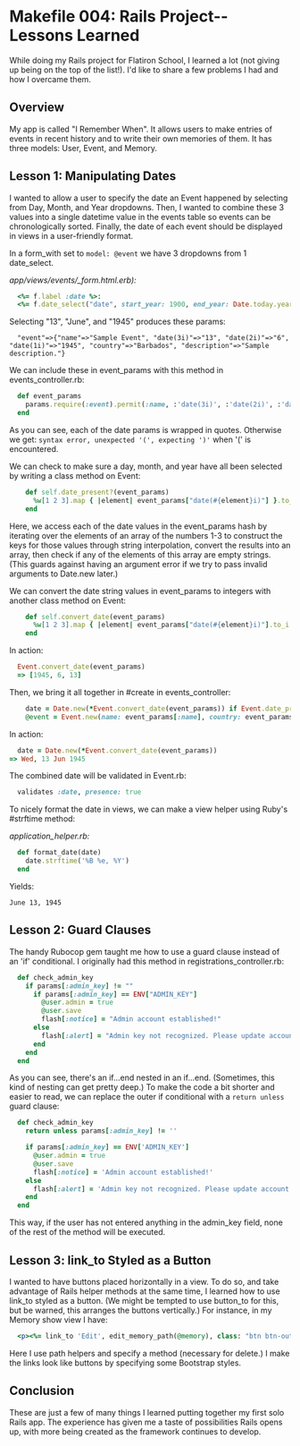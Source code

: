 # Makefile 004: Rails Project--Lessons Learned

While doing my Rails project for Flatiron School, I learned a lot (not giving up being on the top of the list!). I'd like to share a few problems I had and how I overcame them.

## Overview

My app is called "I Remember When". It allows users to make entries of events in recent history and to write their own memories of them. It has three models: User, Event, and Memory.

## Lesson 1: Manipulating Dates

I wanted to allow a user to specify the date an Event happened by selecting from Day, Month, and Year dropdowns. Then, I wanted to combine these 3 values into a single datetime value in the events table so events can be chronologically sorted. Finally, the date of each event should be displayed in views in a user-friendly format.

In a form_with set to `model: @event` we have 3 dropdowns from 1 date_select.

*app/views/events/_form.html.erb):*

```ruby
  <%= f.label :date %>:
  <%= f.date_select("date", start_year: 1900, end_year: Date.today.year, order: [:day, :month, :year], prompt: { day: 'Select Day', month: 'Select Month', year: 'Select Year'}) %>
```

Selecting "13", "June", and "1945" produces these params:

```
  "event"=>{"name"=>"Sample Event", "date(3i)"=>"13", "date(2i)"=>"6", "date(1i)"=>"1945", "country"=>"Barbados", "description"=>"Sample description."}
```

We can include these in event_params with this method in events_controller.rb:

```ruby
  def event_params
    params.require(:event).permit(:name, :'date(3i)', :'date(2i)', :'date(1i)', :country, :description)
  end
```

As you can see, each of the date params is wrapped in quotes. Otherwise we get: `syntax error, unexpected '(', expecting ')'` when '(' is encountered.

We can check to make sure a day, month, and year have all been selected by writing a class method on Event:

```ruby
    def self.date_present?(event_params)
      %w[1 2 3].map { |element| event_params["date(#{element}i)"] }.to_a.none? { |element| element == '' }
    end
```

Here, we access each of the date values in the event_params hash by iterating over the elements of an array of the numbers 1-3 to construct the keys for those values through string interpolation, convert the results into an array, then check if any of the elements of this array are empty strings. (This guards against having an argument error if we try to pass invalid arguments to Date.new later.)

We can convert the date string values in event_params to integers with another class method on Event:

```ruby
    def self.convert_date(event_params)
      %w[1 2 3].map { |element| event_params["date(#{element}i)"].to_i }
    end
```

In action:

```ruby
  Event.convert_date(event_params)
  => [1945, 6, 13]
```

Then, we bring it all together in #create in events_controller:

```ruby
    date = Date.new(*Event.convert_date(event_params)) if Event.date_present?(event_params)
    @event = Event.new(name: event_params[:name], country: event_params[:country], description: event_params[:description], user_id: current_user.id, date: date)
```

In action:

```ruby
  date = Date.new(*Event.convert_date(event_params))
=> Wed, 13 Jun 1945
```

The combined date will be validated in Event.rb:

```ruby
  validates :date, presence: true
```

To nicely format the date in views, we can make a view helper using Ruby's #strftime method:

*application_helper.rb:*

```ruby
  def format_date(date)
    date.strftime('%B %e, %Y')
  end
```

Yields:

`June 13, 1945`

## Lesson 2: Guard Clauses

The handy Rubocop gem taught me how to use a guard clause instead of an 'if' conditional. I originally had this method in registrations_controller.rb:

```ruby
  def check_admin_key
    if params[:admin_key] != ""
      if params[:admin_key] == ENV["ADMIN_KEY"]
        @user.admin = true
        @user.save
        flash[:notice] = "Admin account established!"
      else
        flash[:alert] = "Admin key not recognized. Please update account to have admin status."
      end
    end
  end
```

As you can see, there's an if...end nested in an if...end. (Sometimes, this kind of nesting can get pretty deep.) To make the code a bit shorter and easier to read, we can replace the outer if conditional with a `return unless` guard clause:

```ruby
  def check_admin_key
    return unless params[:admin_key] != ''

    if params[:admin_key] == ENV['ADMIN_KEY']
      @user.admin = true
      @user.save
      flash[:notice] = 'Admin account established!'
    else
      flash[:alert] = 'Admin key not recognized. Please update account to have admin status.'
    end
  end
```

This way, if the user has not entered anything in the admin_key field, none of the rest of the method will be executed.

## Lesson 3: link_to Styled as a Button

I wanted to have buttons placed horizontally in a view. To do so, and take advantage of Rails helper methods at the same time, I learned how to use link_to styled as a button. (We might be tempted to use button_to for this, but be warned, this arranges the buttons vertically.) For instance, in my Memory show view I have:

```ruby
  <p><%= link_to 'Edit', edit_memory_path(@memory), class: "btn btn-outline-dark btn-sm" %> <%= link_to 'Delete', memory_path(@memory), method: :delete, class: "btn btn-outline-dark btn-sm" %><p>
```

Here I use path helpers and specify a method (necessary for delete.) I make the links look like buttons by specifying some Bootstrap styles.

## Conclusion

These are just a few of many things I learned putting together my first solo Rails app. The experience has given me a taste of possibilities Rails opens up, with more being created as the framework continues to develop.
